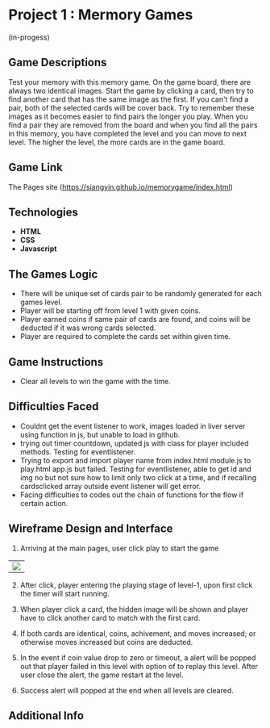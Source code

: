 # Project 1 : Mermory Games 
(in-progess)


## Game Descriptions
Test your memory with this memory game. On the game board, there are always two identical images. Start the game by clicking a card, then try to find another card that has the same image as the first. If you can't find a pair, both of the selected cards will be cover back. Try to remember these images as it becomes easier to find pairs the longer you play. When you find a pair they are removed from the board and when you find all the pairs in this memory, you have completed the level and you can move to next level. The higher the level, the more cards are in the game board. 

## Game Link

The Pages site (https://siangyin.github.io/memorygame/index.html)


## Technologies
* **HTML**
* **CSS**
* **Javascript**


## The Games Logic 
* There will be unique set of cards pair to be randomly generated for each games level. 
* Player will be starting off from level 1 with given coins.
* Player earned coins if same pair of cards are found, and coins will be deducted if it was wrong cards selected.
* Player are required to complete the cards set within given time.


## Game Instructions
* Clear all levels to win the game with the time.


## Difficulties Faced
* Couldnt get the event listener to work, images loaded in liver server using function in js, but unable to load in github.
* trying out timer countdown, updated js with class for player included methods. Testing for eventlistener.
* Trying to export and import player name from index.html module.js to play.html app.js but failed. Testing for eventlistener, able to get id and img no but not sure how to limit only two click at a time, and if recalling cardsclicked array outside event listener will get error.
* Facing difficulties to codes out the chain of functions for the flow if certain action.


## Wireframe Design and Interface
1. Arriving at the main pages, user click play to start the game
<table><tr><td>
 <img src=/>
</td></tr></table>

2. After click, player entering the playing stage of level-1, upon first click the timer will start running.

3. When player click a card, the hidden image will be shown and player have to click another card to match with the first card.

4. If both cards are identical, coins, achivement, and moves increased; or otherwise moves increased but coins are deducted.

5. In the event if coin value drop to zero or timeout, a alert will be popped out that player failed in this level with option of to replay this level. After user close the alert, the game restart at the level. 

6. Success alert will popped at the end when all levels are cleared.



## Additional Info
            
      
